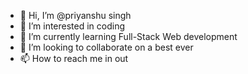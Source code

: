 - 👋 Hi, I’m @priyanshu singh
- 👀 I’m interested in coding
- 🌱 I’m currently learning Full-Stack Web development 
- 💞️ I’m looking to collaborate on a best ever
- 📫 How to reach me in out

<!---
priyanshu9026/priyanshu9026 is a ✨ special ✨ repository because its `README.md` (this file) appears on your GitHub profile.
You can click the Preview link to take a look at your changes.
--->
